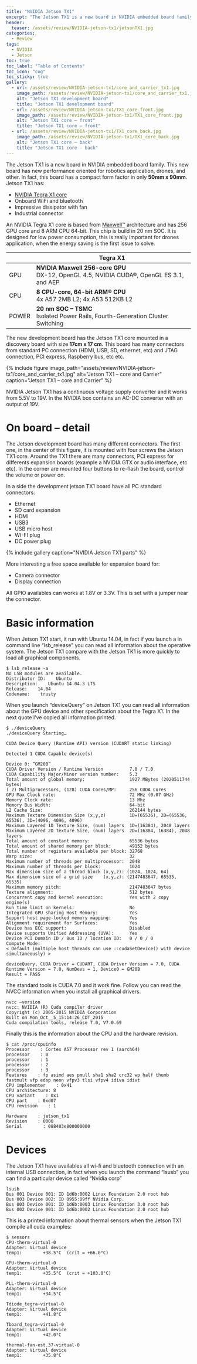 ```yaml
---
title: "NVIDIA Jetson TX1"
excerpt: "The Jetson TX1 is a new board in NVIDIA embedded board family. This new board has new performance oriented for robotics application, drones, and other. In fact, this board has a compact form factor in only 50mm x 90mm."
header:
  teaser: /assets/review/NVIDIA-jetson-tx1/jetsonTX1.jpg
categories:
  - Review
tags:
  - NVIDIA
  - Jetson
toc: true
toc_label: "Table of Contents"
toc_icon: "cog"
toc_sticky: true
gallery:
  - url: /assets/review/NVIDIA-jetson-tx1/core_and_carrier_tx1.jpg
    image_path: /assets/review/NVIDIA-jetson-tx1/core_and_carrier_tx1.jpg
    alt: "Jetson TX1 development board"
    title: "Jetson TX1 development board"
  - url: /assets/review/NVIDIA-jetson-tx1/TX1_core_front.jpg
    image_path: /assets/review/NVIDIA-jetson-tx1/TX1_core_front.jpg
    alt: "Jetson TX1 core – front"
    title: "Jetson TX1 core – front"
  - url: /assets/review/NVIDIA-jetson-tx1/TX1_core_back.jpg
    image_path: /assets/review/NVIDIA-jetson-tx1/TX1_core_back.jpg
    alt: "Jetson TX1 core – back"
    title: "Jetson TX1 core – back"
---
```


The Jetson TX1 is a new board in NVIDIA embedded board family. This new board has new performance oriented for robotics application, drones, and other. In fact, this board has a compact form factor in only **50mm x 90mm**. Jetson TX1 has:

* [NVIDIA Tegra X1 core](http://www.nvidia.com/object/tegra-x1-processor.html)
* Onboard WiFi and bluetooth
* Impressive dissipator with fan
* Industrial connector

An NVIDIA Tegra X1 core is based from [Maxwell™](https://developer.nvidia.com/maxwell-compute-architecture) architecture and has 256 GPU core and 8 ARM CPU 64-bit. This chip is build in 20 nm SOC. It is designed for low power consumption, this is really important for drones application, when the energy saving is the first issue to solve.

| | Tegra X1 |
|-|----------|
| GPU | **NVIDIA Maxwell 256-core GPU**<br/>DX-12, OpenGL 4.5, NVIDIA CUDA®, OpenGL ES 3.1, and AEP |
| CPU | **8 CPU-core, 64-bit ARM® CPU**<br/>4x A57 2MB L2; 4x A53 512KB L2 |
| POWER | **20 nm SOC – TSMC**<br/>Isolated Power Rails, Fourth-Generation Cluster Switching |

The new development board has the Jetson TX1 core mounted in a discovery board with size **17cm x 17 cm**. This board has many connectors from standard PC connection (HDMI, USB, SD, ethernet, etc) and JTAG connection, PCI express, Raspberry bus, etc etc.

{% include figure image_path="assets/review/NVIDIA-jetson-tx1/core_and_carrier_tx1.jpg" alt="Jetson TX1 – core and Carrier" caption="Jetson TX1 – core and Carrier" %}

NVIDIA Jetson TX1 has a continuous voltage supply converter and it works from 5.5V to 19V. In the NVIDIA box contains an AC-DC converter with an output of 19V.

# On board – detail

The Jetson development board has many different connectors. The first one, in the center of this figure, it is mounted with four screws the Jetson TX1 core. Around the TX1 there are many connectors, PCI express for differents expansion boards (example a NVIDIA GTX or audio interface, etc etc). In the corner are mounted four buttons to re-flash the board, control the volume or power on.

In a side the development jetson TX1 board have all PC standard connectors:
* Ethernet
* SD card expansion
* HDMI
* USB3
* USB micro host
* WI-FI plug
* DC power plug

{% include gallery caption="NVIDIA Jetson TX1 parts" %}

More interesting a free space available for expansion board for:
* Camera connector
* Display connection

All GPIO availables can works at 1.8V or 3.3V. This is set with a jumper near the connector.

# Basic information

When Jetson TX1 start, it run with Ubuntu 14.04, in fact if you launch a in command line “lsb_release” you can read all information about the operative system. The Jetson TX1 compare with the Jetson TK1 is more quickly to load all graphical components.
```
$ lsb_release -a
No LSB modules are available.
Distributor ID:    Ubuntu
Description:    Ubuntu 14.04.3 LTS
Release:    14.04
Codename:    trusty
```
When you launch “deviceQuery” on Jetson TX1 you can read all information about the GPU device and other specification about the Tegra X1. In the next quote I’ve copied all information printed.
```
$ ./deviceQuery
./deviceQuery Starting…

CUDA Device Query (Runtime API) version (CUDART static linking)

Detected 1 CUDA Capable device(s)

Device 0: “GM20B”
CUDA Driver Version / Runtime Version          7.0 / 7.0
CUDA Capability Major/Minor version number:    5.3
Total amount of global memory:                 1927 MBytes (2020511744 bytes)
( 2) Multiprocessors, (128) CUDA Cores/MP:     256 CUDA Cores
GPU Max Clock rate:                            72 MHz (0.07 GHz)
Memory Clock rate:                             13 Mhz
Memory Bus Width:                              64-bit
L2 Cache Size:                                 262144 bytes
Maximum Texture Dimension Size (x,y,z)         1D=(65536), 2D=(65536, 65536), 3D=(4096, 4096, 4096)
Maximum Layered 1D Texture Size, (num) layers  1D=(16384), 2048 layers
Maximum Layered 2D Texture Size, (num) layers  2D=(16384, 16384), 2048 layers
Total amount of constant memory:               65536 bytes
Total amount of shared memory per block:       49152 bytes
Total number of registers available per block: 32768
Warp size:                                     32
Maximum number of threads per multiprocessor:  2048
Maximum number of threads per block:           1024
Max dimension size of a thread block (x,y,z): (1024, 1024, 64)
Max dimension size of a grid size    (x,y,z): (2147483647, 65535, 65535)
Maximum memory pitch:                          2147483647 bytes
Texture alignment:                             512 bytes
Concurrent copy and kernel execution:          Yes with 2 copy engine(s)
Run time limit on kernels:                     No
Integrated GPU sharing Host Memory:            Yes
Support host page-locked memory mapping:       Yes
Alignment requirement for Surfaces:            Yes
Device has ECC support:                        Disabled
Device supports Unified Addressing (UVA):      Yes
Device PCI Domain ID / Bus ID / location ID:   0 / 0 / 0
Compute Mode:
< Default (multiple host threads can use ::cudaSetDevice() with device simultaneously) >

deviceQuery, CUDA Driver = CUDART, CUDA Driver Version = 7.0, CUDA Runtime Version = 7.0, NumDevs = 1, Device0 = GM20B
Result = PASS
```

The standard tools is CUDA 7.0 and it work fine.  Follow you can read the NVCC information when you install all graphical drivers.
```
nvcc –version
nvcc: NVIDIA (R) Cuda compiler driver
Copyright (c) 2005-2015 NVIDIA Corporation
Built on Mon_Oct__5_15:14:26_CDT_2015
Cuda compilation tools, release 7.0, V7.0.69
```
Finally this is the information about the CPU and the hardware revision.
```
$ cat /proc/cpuinfo
Processor    : Cortex A57 Processor rev 1 (aarch64)
processor    : 0
processor    : 1
processor    : 2
processor    : 3
Features    : fp asimd aes pmull sha1 sha2 crc32 wp half thumb fastmult vfp edsp neon vfpv3 tlsi vfpv4 idiva idivt
CPU implementer    : 0x41
CPU architecture: 8
CPU variant    : 0x1
CPU part    : 0xd07
CPU revision    : 1

Hardware    : jetson_tx1
Revision    : 0000
Serial        : 088403e800000000
```

# Devices

The Jetson TX1 have availables all wi-fi and bluetooth connection with an internal USB connection, in fact when you launch the command “lsusb” you can find a particular device called “Nvidia corp”
```
lsusb
Bus 001 Device 001: ID 1d6b:0002 Linux Foundation 2.0 root hub
Bus 003 Device 002: ID 0955:09ff NVidia Corp.
Bus 003 Device 001: ID 1d6b:0003 Linux Foundation 3.0 root hub
Bus 002 Device 001: ID 1d6b:0002 Linux Foundation 2.0 root hub
```
This is a printed information about thermal sensors when the Jetson TX1 compile all cuda examples:
```
$ sensors
CPU-therm-virtual-0
Adapter: Virtual device
temp1:        +38.5°C  (crit = +66.0°C)

GPU-therm-virtual-0
Adapter: Virtual device
temp1:        +35.5°C  (crit = +103.0°C)

PLL-therm-virtual-0
Adapter: Virtual device
temp1:        +34.5°C

Tdiode_tegra-virtual-0
Adapter: Virtual device
temp1:        +41.8°C

Tboard_tegra-virtual-0
Adapter: Virtual device
temp1:        +42.0°C

thermal-fan-est.37-virtual-0
Adapter: Virtual device
temp1:        +35.8°C
```